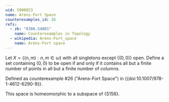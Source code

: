 ```yaml
---
uid: S000023
name: Arens-Fort Space
counterexamples_id: 26
refs:
  - zb: "0386.54001" 
    name: Counterexamples in Topology
  - wikipedia: Arens-Fort_space
    name: Arens-Fort space
---
```

Let $X = \{(n,m) : n,m \in \omega\}$ with all singletons
except $\{(0,0)\}$ open.
Define a set containing $(0,0)$ to be open if and only if it contains all but
a finite number of points in all but a finite number of columns.

Defined as counterexample #26 ("Arens-Fort Space")
in {{doi:10.1007/978-1-4612-6290-9}}.

This space is homeomorphic to a subspace of {S156}.
